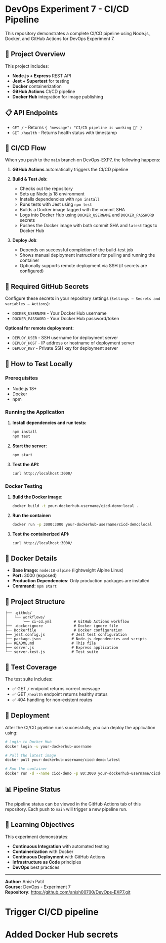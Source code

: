 # DevOps Experiment 7 - CI/CD Pipeline

This repository demonstrates a complete CI/CD pipeline using Node.js, Docker, and GitHub Actions for DevOps Experiment 7.

## 🚀 Project Overview

This project includes:
- **Node.js + Express** REST API
- **Jest + Supertest** for testing
- **Docker** containerization
- **GitHub Actions** CI/CD pipeline
- **Docker Hub** integration for image publishing

## 📋 API Endpoints

- `GET /` - Returns `{ "message": "CI/CD pipeline is working 🚀" }`
- `GET /health` - Returns health status with timestamp

## 🔄 CI/CD Flow

When you push to the `main` branch on DevOps-EXP7, the following happens:

1. **GitHub Actions** automatically triggers the CI/CD pipeline
2. **Build & Test Job**:
   - Checks out the repository
   - Sets up Node.js 18 environment
   - Installs dependencies with `npm install`
   - Runs tests with Jest using `npm test`
   - Builds a Docker image tagged with the commit SHA
   - Logs into Docker Hub using `DOCKER_USERNAME` and `DOCKER_PASSWORD` secrets
   - Pushes the Docker image with both commit SHA and `latest` tags to Docker Hub

3. **Deploy Job**:
   - Depends on successful completion of the build-test job
   - Shows manual deployment instructions for pulling and running the container
   - Optionally supports remote deployment via SSH (if secrets are configured)

## 🔐 Required GitHub Secrets

Configure these secrets in your repository settings (`Settings → Secrets and variables → Actions`):

- `DOCKER_USERNAME` - Your Docker Hub username
- `DOCKER_PASSWORD` - Your Docker Hub password/token

**Optional for remote deployment:**
- `DEPLOY_USER` - SSH username for deployment server
- `DEPLOY_HOST` - IP address or hostname of deployment server
- `DEPLOY_KEY` - Private SSH key for deployment server

## 🧪 How to Test Locally

### Prerequisites
- Node.js 18+
- Docker
- npm

### Running the Application

1. **Install dependencies and run tests:**
   ```bash
   npm install
   npm test
   ```

2. **Start the server:**
   ```bash
   npm start
   ```

3. **Test the API:**
   ```bash
   curl http://localhost:3000/
   ```

### Docker Testing

1. **Build the Docker image:**
   ```bash
   docker build -t your-dockerhub-username/cicd-demo:local .
   ```

2. **Run the container:**
   ```bash
   docker run -p 3000:3000 your-dockerhub-username/cicd-demo:local
   ```

3. **Test the containerized API:**
   ```bash
   curl http://localhost:3000/
   ```

## 🐳 Docker Details

- **Base Image:** `node:18-alpine` (lightweight Alpine Linux)
- **Port:** 3000 (exposed)
- **Production Dependencies:** Only production packages are installed
- **Command:** `npm start`

## 📁 Project Structure

```
├── .github/
│   └── workflows/
│       └── ci-cd.yml          # GitHub Actions workflow
├── .dockerignore              # Docker ignore file
├── Dockerfile                 # Docker configuration
├── jest.config.js            # Jest test configuration
├── package.json              # Node.js dependencies and scripts
├── README.md                 # This file
├── server.js                 # Express application
└── server.test.js            # Test suite
```

## 🧪 Test Coverage

The test suite includes:
- ✅ GET `/` endpoint returns correct message
- ✅ GET `/health` endpoint returns healthy status
- ✅ 404 handling for non-existent routes

## 🚀 Deployment

After the CI/CD pipeline runs successfully, you can deploy the application using:

```bash
# Login to Docker Hub
docker login -u your-dockerhub-username

# Pull the latest image
docker pull your-dockerhub-username/cicd-demo:latest

# Run the container
docker run -d --name cicd-demo -p 80:3000 your-dockerhub-username/cicd-demo:latest
```

## 📊 Pipeline Status

The pipeline status can be viewed in the GitHub Actions tab of this repository. Each push to `main` will trigger a new pipeline run.

## 🎯 Learning Objectives

This experiment demonstrates:
- **Continuous Integration** with automated testing
- **Containerization** with Docker
- **Continuous Deployment** with GitHub Actions
- **Infrastructure as Code** principles
- **DevOps** best practices

---

**Author:** Anish Patil  
**Course:** DevOps - Experiment 7  
**Repository:** https://github.com/anish00700/DevOps-EXP7.git
# Trigger CI/CD pipeline
# Added Docker Hub secrets
